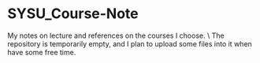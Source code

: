 # SYSU_Course-Note
My notes on lecture and references on the courses I choose. \\
The repository is temporarily empty, and I plan to upload some files into it when have some free time.
